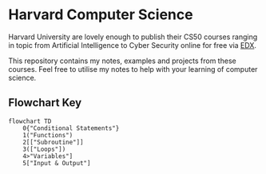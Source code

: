 # Harvard Computer Science

Harvard University are lovely enough to publish their CS50 courses ranging in topic from Artificial Intelligence to Cyber Security online for free via [EDX](https://www.edx.org/cs50).

This repository contains my notes, examples and projects from these courses. Feel free to utilise my notes to
help with your learning of computer science.

## Flowchart Key

```mermaid
flowchart TD
    0{"Conditional Statements"}
    1("Functions")
    2[["Subroutine"]]
    3(["Loops"])
    4>"Variables"]
    5["Input & Output"]
```
